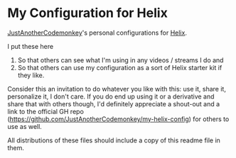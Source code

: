 # My Configuration for Helix

[JustAnotherCodemonkey](https://github.com/JustAnotherCodemonkey)'s personal configurations for [Helix](https://github.com/helix-editor/helix).

I put these here

1. So that others can see what I'm using in any videos / streams I do and
2. So that others can use my configuration as a sort of Helix starter kit if they like.

Consider this an invitation to do whatever you like with this: use it, share it, personalize it, I don't care. If you do end up using it or a derivative and share that with others though, I'd definitely appreciate a shout-out and a link to the official GH repo (https://github.com/JustAnotherCodemonkey/my-helix-config) for others to use as well.

All distributions of these files should include a copy of this readme file in them.
